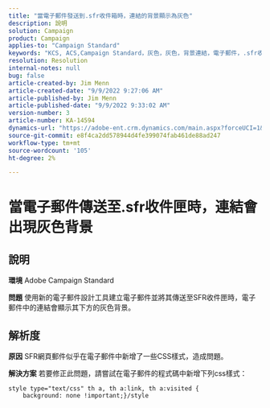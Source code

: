 ```yaml
---
title: "當電子郵件發送到.sfr收件箱時，連結的背景顯示為灰色"
description: 說明
solution: Campaign
product: Campaign
applies-to: "Campaign Standard"
keywords: "KCS, ACS,Campaign Standard，灰色，灰色，背景連結，電子郵件，.sfr收件箱，電子郵件設計工具"
resolution: Resolution
internal-notes: null
bug: false
article-created-by: Jim Menn
article-created-date: "9/9/2022 9:27:06 AM"
article-published-by: Jim Menn
article-published-date: "9/9/2022 9:33:02 AM"
version-number: 3
article-number: KA-14594
dynamics-url: "https://adobe-ent.crm.dynamics.com/main.aspx?forceUCI=1&pagetype=entityrecord&etn=knowledgearticle&id=ad383a90-2130-ed11-9db1-0022480866ad"
source-git-commit: e8f4ca2dd578944d4fe399074fab461de88ad247
workflow-type: tm+mt
source-wordcount: '105'
ht-degree: 2%

---
```


# 當電子郵件傳送至.sfr收件匣時，連結會出現灰色背景

## 說明


<b>環境</b>
Adobe Campaign Standard

<b>問題</b>
使用新的電子郵件設計工具建立電子郵件並將其傳送至SFR收件匣時，電子郵件中的連結會顯示其下方的灰色背景。


## 解析度


<b>原因</b>
SFR網頁郵件似乎在電子郵件中新增了一些CSS樣式，造成問題。

<b>解決方案</b>
若要修正此問題，請嘗試在電子郵件的程式碼中新增下列css樣式：


```
style type="text/css" th a, th a:link, th a:visited {
    background: none !important;}/style
```

